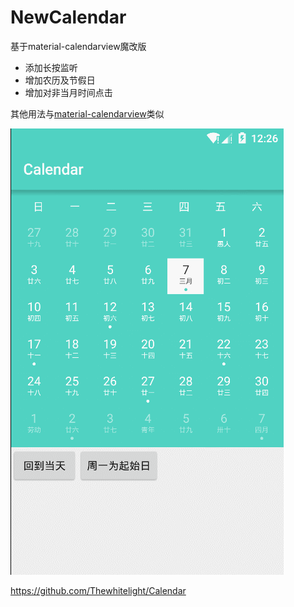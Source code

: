 # NewCalendar
基于material-calendarview魔改版

* 添加长按监听
* 增加农历及节假日
* 增加对非当月时间点击

其他用法与[material-calendarview](https://github.com/prolificinteractive/material-calendarview)类似

![gif](https://github.com/Thewhitelight/Calendar/blob/master/gif/calendar.gif)

https://github.com/Thewhitelight/Calendar